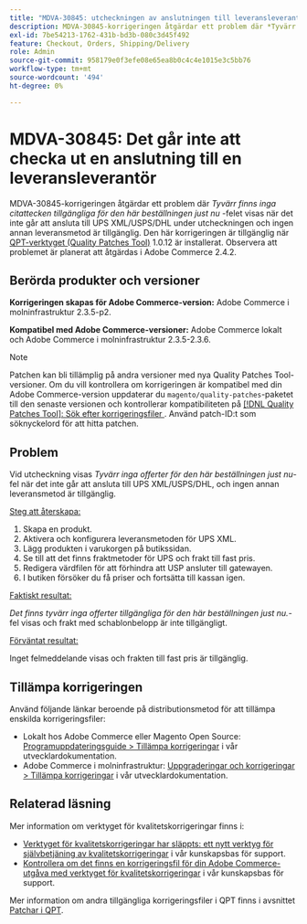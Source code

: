 ```yaml
---
title: "MDVA-30845: utcheckningen av anslutningen till leveransleverantören misslyckas"
description: MDVA-30845-korrigeringen åtgärdar ett problem där *Tyvärr visas inga citattecken för den här beställningen just nu*-fel när det inte går att ansluta till UPS XML/USPS/DHL under utcheckningen och ingen annan leveransmetod är tillgänglig. Den här korrigeringen är tillgänglig när [QPT-verktyget (Quality Patches Tool)](/help/announcements/adobe-commerce-announcements/magento-quality-patches-released-new-tool-to-self-serve-quality-patches.md) 1.0.12 är installerat. Observera att problemet är planerat att åtgärdas i Adobe Commerce 2.4.2.
exl-id: 7be54213-1762-431b-bd3b-080c3d45f492
feature: Checkout, Orders, Shipping/Delivery
role: Admin
source-git-commit: 958179e0f3efe08e65ea8b0c4c4e1015e3c5bb76
workflow-type: tm+mt
source-wordcount: '494'
ht-degree: 0%

---
```


# MDVA-30845: Det går inte att checka ut en anslutning till en leveransleverantör

MDVA-30845-korrigeringen åtgärdar ett problem där *Tyvärr finns inga citattecken tillgängliga för den här beställningen just nu* -felet visas när det inte går att ansluta till UPS XML/USPS/DHL under utcheckningen och ingen annan leveransmetod är tillgänglig. Den här korrigeringen är tillgänglig när [QPT-verktyget (Quality Patches Tool)](/help/announcements/adobe-commerce-announcements/magento-quality-patches-released-new-tool-to-self-serve-quality-patches.md) 1.0.12 är installerat. Observera att problemet är planerat att åtgärdas i Adobe Commerce 2.4.2.

## Berörda produkter och versioner

**Korrigeringen skapas för Adobe Commerce-version:** Adobe Commerce i molninfrastruktur 2.3.5-p2.

**Kompatibel med Adobe Commerce-versioner:** Adobe Commerce lokalt och Adobe Commerce i molninfrastruktur 2.3.5-2.3.6.

>[!NOTE]
>
>Patchen kan bli tillämplig på andra versioner med nya Quality Patches Tool-versioner. Om du vill kontrollera om korrigeringen är kompatibel med din Adobe Commerce-version uppdaterar du `magento/quality-patches`-paketet till den senaste versionen och kontrollerar kompatibiliteten på [[!DNL Quality Patches Tool]: Sök efter korrigeringsfiler ](https://devdocs.magento.com/quality-patches/tool.html#patch-grid). Använd patch-ID:t som söknyckelord för att hitta patchen.

## Problem

Vid utcheckning visas *Tyvärr inga offerter för den här beställningen just nu*-fel när det inte går att ansluta till UPS XML/USPS/DHL, och ingen annan leveransmetod är tillgänglig.

<u>Steg att återskapa:</u>

1. Skapa en produkt.
1. Aktivera och konfigurera leveransmetoden för UPS XML.
1. Lägg produkten i varukorgen på butikssidan.
1. Se till att det finns fraktmetoder för UPS och frakt till fast pris.
1. Redigera värdfilen för att förhindra att USP ansluter till gatewayen.
1. I butiken försöker du få priser och fortsätta till kassan igen.

<u>Faktiskt resultat:</u>

*Det finns tyvärr inga offerter tillgängliga för den här beställningen just nu.*-fel visas och frakt med schablonbelopp är inte tillgängligt.

<u>Förväntat resultat:</u>

Inget felmeddelande visas och frakten till fast pris är tillgänglig.

## Tillämpa korrigeringen

Använd följande länkar beroende på distributionsmetod för att tillämpa enskilda korrigeringsfiler:

* Lokalt hos Adobe Commerce eller Magento Open Source: [Programuppdateringsguide > Tillämpa korrigeringar](https://devdocs.magento.com/guides/v2.4/comp-mgr/patching/mqp.html) i vår utvecklardokumentation.
* Adobe Commerce i molninfrastruktur: [Uppgraderingar och korrigeringar > Tillämpa korrigeringar](https://devdocs.magento.com/cloud/project/project-patch.html) i vår utvecklardokumentation.


## Relaterad läsning

Mer information om verktyget för kvalitetskorrigeringar finns i:

* [Verktyget för kvalitetskorrigeringar har släppts: ett nytt verktyg för självbetjäning av kvalitetskorrigeringar](/help/announcements/adobe-commerce-announcements/magento-quality-patches-released-new-tool-to-self-serve-quality-patches.md) i vår kunskapsbas för support.
* [Kontrollera om det finns en korrigeringsfil för din Adobe Commerce-utgåva med verktyget för kvalitetskorrigeringar](/help/support-tools/patches-available-in-qpt-tool/check-patch-for-magento-issue-with-magento-quality-patches.md) i vår kunskapsbas för support.

Mer information om andra tillgängliga korrigeringsfiler i QPT finns i avsnittet [Patchar i QPT](https://support.magento.com/hc/en-us/sections/360010506631-Patches-available-in-MQP-tool-).
